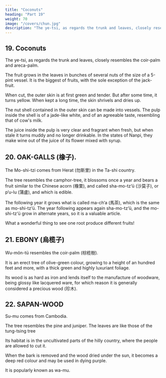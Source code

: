 ```yaml
---
title: "Coconuts"
heading: "Part 19"
weight: 70
image: "/covers/chun.jpg"
description: "The ye-tsi, as regards the trunk and leaves, closely resembles the coir-palm and areca-palm. "
---
```



## 19. Coconuts

The ye-tsi, as regards the trunk and leaves, closely resembles the coir-palm and areca-palm. 

The fruit grows in the leaves in bunches of several nuts of the size of a 5-pint vessel. It is the biggest of fruits, with the sole exception of the jack-fruit.

When cut, the outer skin is at first green and tender. But after some time, it turns yellow. When kept a long time, the skin shrivels and dries up.

The nut shell contained in the outer skin can be made into vessels. The pulp inside the shell is of a jade-like white, and of an agreeable taste, resembling that of cow's milk.

The juice inside the pulp is very clear and fragrant when fresh, but when stale it turns muddy and no longer drinkable. In the states of Nanpi, they make wine out of the juice of its flower mixed with syrup.


<!-- Note.
The whole
De
He
Candolle,
is
of this section, except the last phrase,
op.
cit.,
disposed to place
345
— 350
is
quoted from Ling-wai-tai-ta,
in the Indian Archipelago. It appears to have
it
8,4.
discusses the question of the original habitat of the cocoanut.
5 China in the second century before our era. Nan-fang-ts'au-mu-chuang,
made from it in Indo-China (Lin-i and Nan-ytt6) and
it adds, is commonly called YUe-wang-t'ou
(;^
been already known in
3,2,
refers to the toddy
to its intoxicating property.
^^
The
cocoanut,
ahead of the king of Yue»), because in
olden times there was a feud between the king of Lin-i and the king of Nan-yli§, and the former
sent an assassin
who
killed the king and cut off his head, which the king of Lin-i
10 a tree. After a while
made
still
changed
it
into a slop-bowl
('^ ^r)'
On
when the king
in anger had
it
had hung on
down and
cut
"^^^ people of the South, the author adds to clinch the story,
making slop-bowls, out
follow this custom of
dynasty).
into a cocoanut,
of cocoanuts. See also Ling-piau-l(l-i,
2,6^'
(T'ang
the subject of liquors used in southern Asia, the Pon-ts'au, 31,20, refers to a number,
among them
one made in Tun-sun
to
(in
the Malay Peninsula probably) with the juice of the
15 flowers of a tree like a pomegranate. In a previous passage (supra, p. 89) our author says that
in Ku-lin (Quilon) athey
made a
liquor with a mixture of honey (or syrup) with cocoanuts and
it was similar


the juice of a flower, which they let ferment;» perhaps
to that
mentioned in the
Pon-ts'au. -->

## 20. OAK-GALLS (橡子).

The Mo-shi-tzi comes from <!-- Wu-ssi-li --> Herat (勿斯里) in the Ta-shi country. 

The tree resembles the camphor-tree, it blossoms once a year and bears a fruit similar to the Chinese acorn (橡栗), and called sha-mo-tz‘ü (沙莫子), or p‘u-lu (蒲盧), and which is edible. 

The following year it grows what is called ma-ch‘a (馬茶), which is the same as mo-shi-tz‘ü. The year following appears again sha-mo-tz‘ü, and the mo-shi-tz‘ü grow in alternate years, so it is a valuable article. 

What a wonderful thing to see one root produce different fruits!





## 21. EBONY (烏榄子)

Wu-mön-tü resembles the coir-palm (棕榄樹).

It is an erect tree of olive-green colour, growing to a height of an hundred feet and more, with a thick green and highly luxuriant foliage. 

Its wood is as hard as iron and lends itself to the manufacture of woodware, being glossy like lacquered ware, for which reason it is generally considered a precious wood (珍木).


<!-- Note.
Ku-kin-chu, 3,i, says= «I-mu
Tongking (Kiau-chou). Its colour is black, and
"'"(iIto
'^
^1^
it is
or wo-i-mu
veined. It
is
^
(^^
'^)
((black -veined- woods).
P6n-ts'au-kang-mu,
3513,87,
name wu-mon-mu and ivu-wfin-mu are
says that the
wu-mu (J^ '^)< ^^'-^ name used at
Schlegel's doubts, who (T'oung Pao. Ser
with
Nan-yiie-pi-ki,
is
13,6 says that
much used among
«wu-mu
is
a product of Kiung-ch6u
(in
(^^ |Si
is
very
great many
is
25-
^)
make chopsticks of. The Euang-cM ( 1^
kindofwM-mu called Tiio-wu (-^
,^ ), which is uniformly
brittle. There is also a variety called cVa-wu
which is
the natives to
(brought to China) by foreign ships and which
None
yij\;)
Hainan) and of the
says there comes from Hainan a
black throughout and
identical
the present day to designate ebony. This disposes of
II, Vol. II, 127) says tou-man-mu
stands for ((Black fir-tree» and signifies wArenga saccharifera.»
islands. It
comes from
also called ««M-if6w-(Canton.m6TC) 20^
varieties of (this kind of)
wu-mu,
(^ ^\
is
eo dense that
it
sinks in water.' There are a 30'
which are good for making canes and tables.
pronounced o-han-tgl, and
this word no doubt corresponds to the Persian abnus (e'Pevoq) (cebonyj), from which the Spanish
abenuz and our eimy are derived. The Persian ahmis is also, apparently, the lonus of Marco
Polo, of which he says there were vast forests in Champa (the Chan-ch'6ng of the Chinese). Yule,
Marco
real unless
Polo,
II,
it
sinks in water.s In
all of
Amoy
dialect wu-mdn-fei is
36-
250, 252.
The explanation of this wood being designated by the same term in old Chinese works
and by the Persians must be that, either the Chinese received their first supplies of it through
Persian traders, or the word is indigenous to one of the Indo-Chinese districts where the
tree grows, and that it had travelled to the east and west with the article. This last
expla- 40.
nation would somewhat modify the traditional etymology of the names for ebony known
to the
ancient Greeks,
Hebrews and
Latins. Ebony,
it
should be remembered,
species of trees of the genus Diospyros and the natural order Ebenacete.
the passage quoted above, shows that the Chinese are aware of this fact.
the wood of various
The Nan-yue-pi-ki, ia
is -->


## 22. SAPAN-WOOD

Su-mu comes from Cambodia. 

The tree resembles the pine and juniper. The leaves are like those of the tung-tsing tree

Its habitat is in the uncultivated parts of the hilly country, where the people are allowed to cut it. 

When the bark is removed and the wood dried under the sun, it becomes a deep red colour and may be used in dying purple. 

It is popularly known as wa-mu.

<!-- 
Note.
The wood
10
of the Caesalpinia sappan. It
Brazil-wood in Western mediaeval commerce.
Its
was known to the Arabs as bakkam, and as
name in Malay is supang, which is the original
of the Chinese su-mu, or rather of the earlier form su-fang, concerning which Nan-fang ts'au-mu-
sophora) variety. The
i^) belongs to the huai
chuang, 2,4, says= «T)ie su-fang
{J^
(|^
flowers have black seeds.
15 China)
make
The
tree grows in Chan-ch'Sng (Annam).
a deep red dye by steeping
it
in
Ta-yu
The men
of the south (of
(^ J^) water, which (has the property of)
making the colour particularly deep.» The word su-fang is said by some Chinese writers to be the
name of an island. Pon-ts'au, 352,35''. Conf. Yule, Marco Polo, II, 869, where sappan is derived
from Japan, an impossible derivation, as the name J'i-pon (Japan) was first used in A. D. 670.
In connexion with dye stuffs, it is interesting to note that already in the sixth century, or
20 very early in the seventh, the true indigo or Indigofera tinctoria, L. was known to the Chinese
as a product of the Persian (Sassanian) province of Ts'au (:J^); it was called in Chinese ts'ing-tai
^). Sui-shu, 83. Sect. Ts'au. See Bretschneider, J. C. B. K. A. S., XXV, 214.
The term tung-tsing here used is a descriptive and comprehensive one («winter-green»)
(W
applied to certain evergreen oleaceous trees which harbour the wax-insect. Porter Smith,
25 Materia medica, 229, Hanbury, Science papers, 67.It is the Ligustrum lucidum, Bretschneider,
of "Wa-li».
Bot. Sinic. Ill, 513—517. Wa-mu may be an abbreviation for Wa-li-mii or «wood
Wa-li
is
mentioned by our author (supra,
p. 54) as a
dependency of Chon-Ia.

 -->